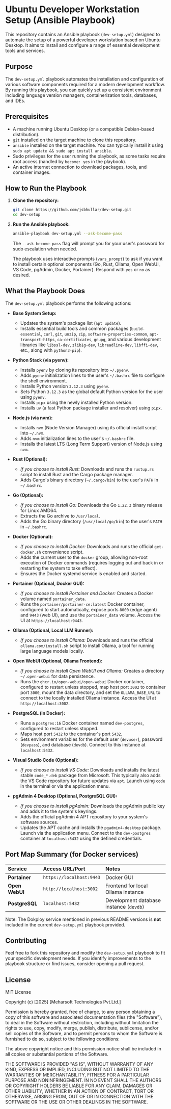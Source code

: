# Ubuntu Developer Workstation Setup (Ansible Playbook)

This repository contains an Ansible playbook (`dev-setup.yml`) designed to automate the setup of a powerful developer workstation based on Ubuntu Desktop. It aims to install and configure a range of essential development tools and services.

## Purpose

The `dev-setup.yml` playbook automates the installation and configuration of various software components required for a modern development workflow. By running this playbook, you can quickly set up a consistent environment including language version managers, containerization tools, databases, and IDEs.

## Prerequisites

*   A machine running Ubuntu Desktop (or a compatible Debian-based distribution).
*   `git` installed on the target machine to clone this repository.
*   `ansible` installed on the target machine. You can typically install it using `sudo apt update && sudo apt install ansible`.
*   Sudo privileges for the user running the playbook, as some tasks require root access (handled by `become: yes` in the playbook).
*   An active internet connection to download packages, tools, and container images.

## How to Run the Playbook

1.  **Clone the repository:**
    ```bash
    git clone https://github.com/jsbhullar/dev-setup.git
    cd dev-setup
    ```

2.  **Run the Ansible playbook:**
    ```bash
    ansible-playbook dev-setup.yml --ask-become-pass
    ```
    The `--ask-become-pass` flag will prompt you for your user's password for sudo escalation when needed.

    The playbook uses interactive prompts (`vars_prompt`) to ask if you want to install certain optional components (Go, Rust, Ollama, Open WebUI, VS Code, pgAdmin, Docker, Portainer). Respond with `yes` or `no` as desired.

## What the Playbook Does

The `dev-setup.yml` playbook performs the following actions:

*   **Base System Setup:**
    *   Updates the system's package list (`apt update`).
    *   Installs essential build tools and common packages (`build-essential`, `curl`, `git`, `unzip`, `zip`, `software-properties-common`, `apt-transport-https`, `ca-certificates`, `gnupg`, and various development libraries like `libssl-dev`, `zlib1g-dev`, `libreadline-dev`, `libffi-dev`, etc., along with `python3-pip`).

*   **Python Stack (via pyenv):**
    *   Installs `pyenv` by cloning its repository into `~/.pyenv`.
    *   Adds `pyenv` initialization lines to the user's `~/.bashrc` file to configure the shell environment.
    *   Installs Python version `3.12.3` using `pyenv`.
    *   Sets Python `3.12.3` as the global default Python version for the user using `pyenv`.
    *   Installs `pipx` using the newly installed Python version.
    *   Installs `uv` (a fast Python package installer and resolver) using `pipx`.

*   **Node.js (via nvm):**
    *   Installs `nvm` (Node Version Manager) using its official install script into `~/.nvm`.
    *   Adds `nvm` initialization lines to the user's `~/.bashrc` file.
    *   Installs the latest LTS (Long Term Support) version of Node.js using `nvm`.

*   **Rust (Optional):**
    *   *If you choose to install Rust:* Downloads and runs the `rustup.rs` script to install Rust and the Cargo package manager.
    *   Adds Cargo's binary directory (`~/.cargo/bin`) to the user's `PATH` in `~/.bashrc`.

*   **Go (Optional):**
    *   *If you choose to install Go:* Downloads the Go `1.22.3` binary release for Linux AMD64.
    *   Extracts the Go archive to `/usr/local`.
    *   Adds the Go binary directory (`/usr/local/go/bin`) to the user's `PATH` in `~/.bashrc`.

*   **Docker (Optional):**
    *   *If you choose to install Docker:* Downloads and runs the official `get-docker.sh` convenience script.
    *   Adds the current user to the `docker` group, allowing non-root execution of Docker commands (requires logging out and back in or restarting the system to take effect).
    *   Ensures the Docker systemd service is enabled and started.

*   **Portainer (Optional, Docker GUI):**
    *   *If you choose to install Portainer and Docker:* Creates a Docker volume named `portainer_data`.
    *   Runs the `portainer/portainer-ce:latest` Docker container, configured to start automatically, expose ports `8000` (edge agent) and `9443` (web UI), and use the `portainer_data` volume. Access the UI at `https://localhost:9443`.

*   **Ollama (Optional, Local LLM Runner):**
    *   *If you choose to install Ollama:* Downloads and runs the official `ollama.com/install.sh` script to install Ollama, a tool for running large language models locally.

*   **Open WebUI (Optional, Ollama Frontend):**
    *   *If you choose to install Open WebUI and Ollama:* Creates a directory `~/.open-webui` for data persistence.
    *   Runs the `ghcr.io/open-webui/open-webui` Docker container, configured to restart unless stopped, map host port `3002` to container port `3000`, mount the data directory, and set the `OLLAMA_BASE_URL` to connect to the locally installed Ollama instance. Access the UI at `http://localhost:3002`.

*   **PostgreSQL (in Docker):**
    *   Runs a `postgres:16` Docker container named `dev-postgres`, configured to restart unless stopped.
    *   Maps host port `5432` to the container's port `5432`.
    *   Sets environment variables for the default user (`devuser`), password (`devpass`), and database (`devdb`). Connect to this instance at `localhost:5432`.

*   **Visual Studio Code (Optional):**
    *   *If you choose to install VS Code:* Downloads and installs the latest stable `code_*.deb` package from Microsoft. This typically also adds the VS Code repository for future updates via `apt`. Launch using `code` in the terminal or via the application menu.

*   **pgAdmin 4 Desktop (Optional, PostgreSQL GUI):**
    *   *If you choose to install pgAdmin:* Downloads the pgAdmin public key and adds it to the system's keyrings.
    *   Adds the official pgAdmin 4 APT repository to your system's software sources.
    *   Updates the APT cache and installs the `pgadmin4-desktop` package. Launch via the application menu. Connect to the `dev-postgres` container at `localhost:5432` using the defined credentials.

## Port Map Summary (for Docker services)

| Service         | Access URL/Port         | Notes                                  |
| :-------------- | :---------------------- | :------------------------------------- |
| **Portainer**   | `https://localhost:9443`  | Docker GUI                             |
| **Open WebUI**  | `http://localhost:3002` | Frontend for local Ollama instance     |
| **PostgreSQL**  | `localhost:5432`        | Development database instance (`devdb`)|

Note: The Dokploy service mentioned in previous README versions is **not** included in the current `dev-setup.yml` playbook provided.

## Contributing

Feel free to fork this repository and modify the `dev-setup.yml` playbook to fit your specific development needs. If you identify improvements to the playbook structure or find issues, consider opening a pull request.

## License

MIT License

Copyright (c) [2025] [Meharsoft Technologies Pvt.Ltd.]

Permission is hereby granted, free of charge, to any person obtaining a copy
of this software and associated documentation files (the "Software"), to deal
in the Software without restriction, including without limitation the rights
to use, copy, modify, merge, publish, distribute, sublicense, and/or sell
copies of the Software, and to permit persons to whom the Software is
furnished to do so, subject to the following conditions:

The above copyright notice and this permission notice shall be included in all
copies or substantial portions of the Software.

THE SOFTWARE IS PROVIDED "AS IS", WITHOUT WARRANTY OF ANY KIND, EXPRESS OR
IMPLIED, INCLUDING BUT NOT LIMITED TO THE WARRANTIES OF MERCHANTABILITY,
FITNESS FOR A PARTICULAR PURPOSE AND NONINFRINGEMENT. IN NO EVENT SHALL THE
AUTHORS OR COPYRIGHT HOLDERS BE LIABLE FOR ANY CLAIM, DAMAGES OR OTHER
LIABILITY, WHETHER IN AN ACTION OF CONTRACT, TORT OR OTHERWISE, ARISING FROM,
OUT OF OR IN CONNECTION WITH THE SOFTWARE OR THE USE OR OTHER DEALINGS IN THE
SOFTWARE.
